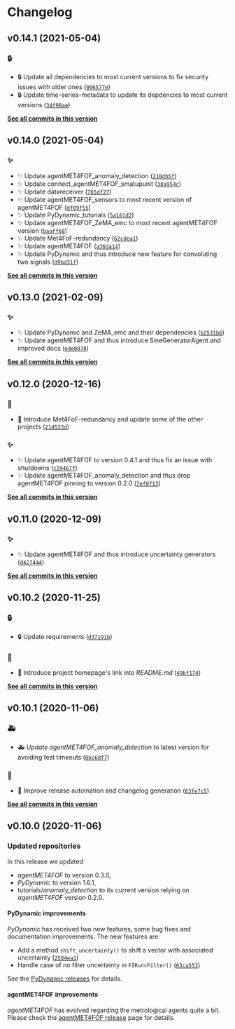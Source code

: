 # Changelog

<!--next-version-placeholder-->

## v0.14.1 (2021-05-04)
### :lock:
* :lock: Update all dependencies to most current versions to fix security issues with older ones  ([`006577e`](https://github.com/Met4FoF/Code/commit/006577e6320a37e4402528379e0e739b8b126741))
* :lock: Update time-series-metadata to update its depdencies to most current versions  ([`34f98ae`](https://github.com/Met4FoF/Code/commit/34f98aee0e66e3e90682977ce88b633e32a8fcd0))

**[See all commits in this version](https://github.com/Met4FoF/Code/compare/v0.14.0...v0.14.1)**

## v0.14.0 (2021-05-04)
### :sparkles:
* :sparkles: Update agentMET4FOF_anomaly_detection  ([`210db5f`](https://github.com/Met4FoF/Code/commit/210db5fc5d3cfb127b1423e45e87b3864959076d))
* :sparkles: Update connect_agentMET4FOF_smatupunit  ([`38a954c`](https://github.com/Met4FoF/Code/commit/38a954c2b69897c5ec42f130cbfa187ad8940534))
* :sparkles: Update datareceiver  ([`765df27`](https://github.com/Met4FoF/Code/commit/765df27b137d7742a4abfa9e97396356ffc539af))
* :sparkles: Update agentMET4FOF_sensors to most recent version of agentMET4FOF  ([`df09f55`](https://github.com/Met4FoF/Code/commit/df09f55624bb26d3178d6234480effecb8d7f274))
* :sparkles: Update PyDynamic_tutorials  ([`5a161d2`](https://github.com/Met4FoF/Code/commit/5a161d2b37c524c6b9f0b6c32ea6ea87f5d81a5f))
* :sparkles: Update agentMET4FOF_ZeMA_emc to most recent agentMET4FOF version  ([`baaff68`](https://github.com/Met4FoF/Code/commit/baaff684de965b57efecab550a92db8012ce1773))
* :sparkles: Update Met4FoF-redundancy  ([`62cdea1`](https://github.com/Met4FoF/Code/commit/62cdea1d69c153c00e48f09c2d47b588b19beec4))
* :sparkles: Update agentMET4FOF  ([`a36da14`](https://github.com/Met4FoF/Code/commit/a36da145df640ced3fb0c94fb2b3f0229e1fbbe2))
* :sparkles: Update PyDynamic and thus introduce new feature for convoluting two signals  ([`d9bd31f`](https://github.com/Met4FoF/Code/commit/d9bd31f00472775eb9a0d19bbe9239e7cee17c8f))

**[See all commits in this version](https://github.com/Met4FoF/Code/compare/v0.13.0...v0.14.0)**

## v0.13.0 (2021-02-09)
### :sparkles:
* :sparkles: Update PyDynamic and ZeMA_emc and their dependencies  ([`b2531b6`](https://github.com/Met4FoF/Code/commit/b2531b66768be21f778bf99fe672e0a977861185))
* :sparkles: Update agentMET4FOF and thus introduce SineGeneratorAgent and improved docs  ([`ede0878`](https://github.com/Met4FoF/Code/commit/ede08789193e705b48f542eaae89c4d7e54b0bda))

**[See all commits in this version](https://github.com/Met4FoF/Code/compare/v0.12.0...v0.13.0)**

## v0.12.0 (2020-12-16)
### :egg:

* :egg: Introduce Met4FoF-redundancy and update some of the other projects ([`214533d`](https://github.com/Met4FoF/Code/commit/214533dca90afd4c0c5e4e7dec76294a83704ed6))

### :sparkles: 

* :sparkles: Update agentMET4FOF to version 0.4.1 and thus fix an issue with shutdowns ([`c29467f`](https://github.com/Met4FoF/Code/commit/c29467ff93e1ba967cc6173abee27ed4d3bf4896))
* :sparkles: Update agentMET4FOF_anomaly_detection and thus drop agentMET4FOF pinning to version 0.2.0 ([`7ef0713`](https://github.com/Met4FoF/Code/commit/7ef0713ab6555c1552eb62f6dcf2a8e62f83530a))


**[See all commits in this version](https://github.com/Met4FoF/Code/compare/v0.11.0...v0.12.0)**

## v0.11.0 (2020-12-09)
### :sparkles:
* :sparkles: Update agentMET4FOF and thus introduce uncertainty generators  ([`d427444`](https://github.com/Met4FoF/Code/commit/d42744425d83c8bb20933968f9bf6bb764725574))

**[See all commits in this version](https://github.com/Met4FoF/Code/compare/v0.10.2...v0.11.0)**

## v0.10.2 (2020-11-25)
### :lock:
* :lock: Update requirements  ([`d37191b`](https://github.com/Met4FoF/Code/commit/d37191bdbcaa5cd3e58435b0bc776300068c78c6))

### :speech_balloon:
* :speech_balloon: Introduce project homepage's link into _README.md_  ([`49bf174`](https://github.com/Met4FoF/Code/commit/49bf174990476e34f6a1e4446a5bb361fa54d614))

**[See all commits in this version](https://github.com/Met4FoF/Code/compare/v0.10.1...v0.10.2)**

## v0.10.1 (2020-11-06)
### :ambulance:
* :ambulance: _Update agentMET4FOF_anomaly_detection_ to latest version for avoiding test timeouts ([`8bc68f7`](https://github.com/Met4FoF/Code/commit/8bc68f7ccd09e7b570a3afd74a4ef59d583e953f))

### :robot:
* :robot: Improve release automation and changelog generation  ([`63fe7c5`](https://github.com/Met4FoF/Code/commit/63fe7c567ff7405584874222388f37a81706d0ef))

**[See all commits in this version](https://github.com/Met4FoF/Code/compare/v0.10.0...v0.10.1)**

## v0.10.0 (2020-11-06)

### Updated repositories

In this release we updated

- _agentMET4FOF_ to version 0.3.0,
- _PyDynamic_ to version 1.6.1,
- tutorials/_anomaly_detection_ to its current version relying on _agentMET4FOF_ version 0.2.0.

#### PyDynamic improvements

_PyDynamic_ has received two new features, some bug fixes and documentation improvements. The new features are:

* Add a method `shift_uncertainty()` to shift a vector with associated uncertainty ([`2584ea1`](https://github.com/Met4FoF/Code/commit/2584ea1fffb828cec726434bf669738ed5c5d034))
* Handle case of no filter uncertainty in `FIRuncFilter()` ([`63ca553`](https://github.com/Met4FoF/Code/commit/63ca553170453870b9113e7fbbb6d9262fd7414e))

See the [PyDynamic releases](https://github.com/PTB-PSt1/PyDynamic/releases) for details.

#### agentMET4FOF improvements

_agentMET4FOF_ has evolved regarding the metrological agents quite a bit. Please check the [agentMET4FOF release](https://github.com/bangxiangyong/agentMET4FOF/releases/) page for details.
